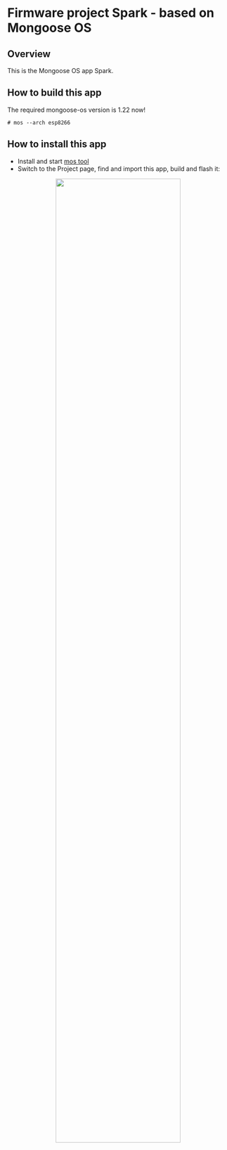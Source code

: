 # Firmware project Spark - based on Mongoose OS

## Overview

This is the Mongoose OS app Spark.

## How to build this app

The required mongoose-os version is 1.22 now!
```
# mos --arch esp8266
```

## How to install this app

- Install and start [mos tool](https://mongoose-os.com/software.html)
- Switch to the Project page, find and import this app, build and flash it:

<p align="center">
  <img src="https://mongoose-os.com/images/app1.gif" width="75%">
</p>
